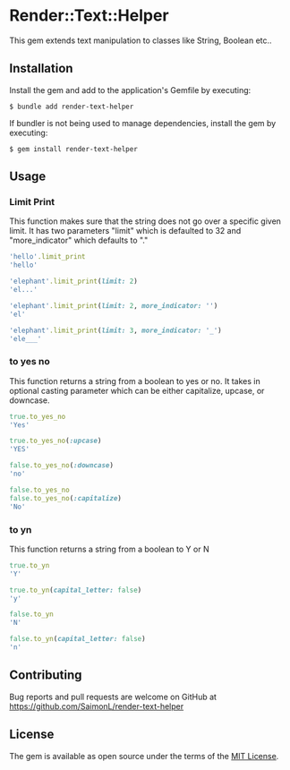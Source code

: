 # Render::Text::Helper

This gem extends text manipulation to classes like String, Boolean etc..

## Installation

Install the gem and add to the application's Gemfile by executing:

    $ bundle add render-text-helper

If bundler is not being used to manage dependencies, install the gem by executing:

    $ gem install render-text-helper

## Usage

### Limit Print

This function makes sure that the string does not go over a specific given limit.
It has two parameters "limit" which is defaulted to 32 and "more_indicator" which
defaults to "."

```ruby
'hello'.limit_print
'hello'

'elephant'.limit_print(limit: 2)
'el...'

'elephant'.limit_print(limit: 2, more_indicator: '')
'el'

'elephant'.limit_print(limit: 3, more_indicator: '_')
'ele___'
```

### to yes no

This function returns a string from a boolean to yes or no.
It takes in optional casting parameter which can be either capitalize, upcase, or downcase.

```ruby
true.to_yes_no
'Yes'

true.to_yes_no(:upcase)
'YES'

false.to_yes_no(:downcase)
'no'

false.to_yes_no
false.to_yes_no(:capitalize)
'No'
```

### to yn

This function returns a string from a boolean to Y or N

```ruby
true.to_yn
'Y'

true.to_yn(capital_letter: false)
'y'

false.to_yn
'N'

false.to_yn(capital_letter: false)
'n'
```

## Contributing

Bug reports and pull requests are welcome on GitHub at https://github.com/SaimonL/render-text-helper

## License

The gem is available as open source under the terms of the [MIT License](https://opensource.org/licenses/MIT).
